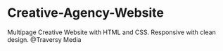 # Creative-Agency-Website
Multipage Creative Website with HTML and CSS. Responsive with clean design. @Traversy Media
